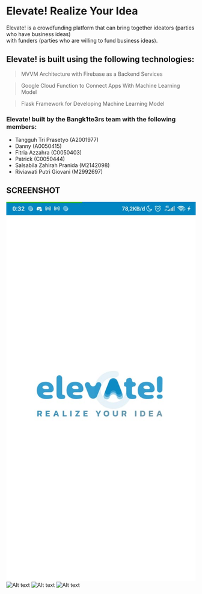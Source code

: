 # Elevate! Realize Your Idea
Elevate! is a crowdfunding platform that can bring together ideators (parties who have business ideas)   
with funders (parties who are willing to fund business ideas).  

## Elevate! is built using the following technologies:
> MVVM Architecture with Firebase as a Backend Services  
  
> Google Cloud Function to Connect Apps With Machine Learning Model  
  
> Flask Framework for Developing Machine Learning Model

### Elevate! built by the Bangk1te3rs team with the following members:  
- Tangguh Tri Prasetyo (A2001977)  
- Danny (A0050415)  
- Fitria Azzahra (C0050403)  
- Patrick (C0050444)  
- Salsabila Zahirah Pranida (M2142098)  
- Riviawati Putri Giovani (M2992697)  

## SCREENSHOT

![Alt text](/splash.jpeg?raw=true "Screenshot Tugas")
![Alt text](/tugasMod5_2.png?raw=true "Screenshot Tugas")
![Alt text](/tugasMod5_3.png?raw=true "Screenshot Tugas")
![Alt text](/tugasMod5_4.png?raw=true "Screenshot Tugas")
